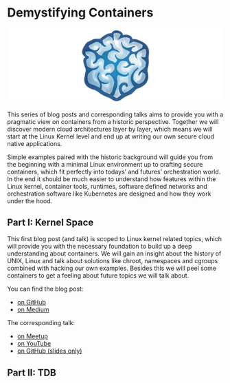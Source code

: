 # Demystifying Containers

![logo](logo.png)

This series of blog posts and corresponding talks aims to provide you with a
pragmatic view on containers from a historic perspective. Together we will
discover modern cloud architectures layer by layer, which means we will start at
the Linux Kernel level and end up at writing our own secure cloud native
applications.

Simple examples paired with the historic background will guide you from the
beginning with a minimal Linux environment up to crafting secure containers,
which fit perfectly into todays’ and futures’ orchestration world. In the end it
should be much easier to understand how features within the Linux kernel,
container tools, runtimes, software defined networks and orchestration software
like Kubernetes are designed and how they work under the hood.

## Part I: Kernel Space

This first blog post (and talk) is scoped to Linux kernel related topics, which
will provide you with the necessary foundation to build up a deep understanding
about containers. We will gain an insight about the history of UNIX, Linux and
talk about solutions like chroot, namespaces and cgroups combined with hacking
our own examples. Besides this we will peel some containers to get a feeling
about future topics we will talk about.

You can find the blog post:

- [on GitHub](part1-kernel-space/post.md)
- [on Medium](https://medium.com/@saschagrunert)

The corresponding talk:

- [on Meetup](http://meetu.ps/e/GrmTm/CJqk6/f)
- [on YouTube](https://youtu.be/Hb1bsfFyC-Q)
- [on GitHub (slides only)](part1-kernel-space/slides.html)

## Part II: TDB
